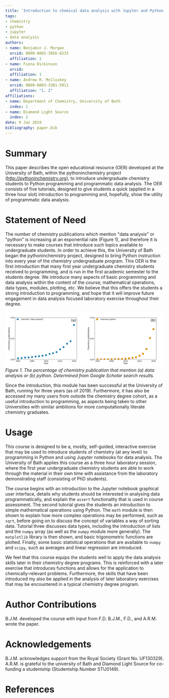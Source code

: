 ```yaml
---
title: 'Introduction to chemical data analysis with Jupyter and Python'
tags:
- chemistry
- python
- jupyter
- data analysis
authors:
- name: Benjamin J. Morgan
  orcid: 0000-0002-3056-8233
  affiliation: 1
- name: Fiona Dickinson
  orcid:
  affiliation: 1
- name: Andrew R. McCluskey
  orcid: 0000-0003-3381-5911
  affiliation: "1, 2"
affiliations:
- name: Department of Chemistry, University of Bath
  index: 1
- name: Diamond Light Source
  index: 2
date: 9 Jan 2019
bibliography: paper.bib
---
```


# Summary

This paper describes the open educational resource (OER) developed at the University of Bath, within the pythoninchemistry project (http://pythoninchemistry.org), to introduce undergraduate chemistry students to Python programming and programmatic data analysis.
The OER consists of five tutorials, designed to give students a quick (applied in a three hour slot) introduction to programming and, hopefully, show the utility of programmatic data analysis.

# Statement of Need

The number of chemistry publications which mention "data analysis" or "python" is increasing at an exponential rate (Figure 1), and therefore it is necessary to make courses that introduce such topics available to undergraduate students.
In order to achieve this, the University of Bath began the pythoninchemistry project, designed to bring Python instruction into every year of the chemistry undergraduate program.
This OER is the first introduction that many first year undergraduate chemistry students received to programming, and is run in the first academic semester to the students degree.
We introduce many aspects of basic programming and data analysis within the content of the course; mathematical operations, data types, modules, plotting, etc.
We believe that this offers the students a strong introduction to programming, and hope that it will improve future engagement in data analysis focused laboratory exercise throughout their degree.

![](fig1.png)
*Figure 1. The percentage of chemistry publication that mention (a) data analysis or (b) python. Determined from Google Scholar search results.*

Since the introduction, this module has been successful at the University of Bath, running for three years (as of 2019).
Furthermore, it has also be accessed my many users from outside the chemistry degree cohort, as a useful introduction to programming, as aspects being taken to other Universities with similar ambitions for more computationally literate chemistry graduates. 

# Usage

This course is designed to be a, mostly, self-guided, interactive exercise that may be used to introduce students of chemistry (at any level) to programming in Python and using Jupyter notebooks for data analysis.
The University of Bath applies this course as a three hour laboratory session, where the first year undergraduate chemistry students are able to work through the material in their own time with assistance from the laboratory demonstrating staff (consisting of PhD students).

The course begins with an introduction to the Jupyter notebook graphical user interface, details why students should be interested in analysing data programmatically, and explain the `assert` functionality that is used in course assessment.
The second tutorial gives the students an introduction to simple mathematical operations using Python.
The `math` module is then shown to explain how more complex operations may be performed, such as `sqrt`, before going on to discuss the concept of variables a way of sorting data.
Tutorial three discusses data types, including the introduction of lists and the `numpy` array (as well as the `numpy` module more generally).
The `matplotlib` library is then shown, and basic trigonometric functions are plotted.
Finally, some basic statistical operations that are available to `numpy` and `scipy`, such as averages and linear regression are introduced.

We feel that this course equips the students well to apply the data analysis skills later in their chemistry degree programs.
This is reinforced with a later exercise that introduces functions and allows for the application to chemically-relevant problems.
Furthermore, the skills that have been introduced my also be applied in the analysis of later laboratory exercises that may be encountered in a typical chemistry degree program.

# Author Contributions

B.J.M. developed the course with input from F.D.
B.J.M., F.D., and A.R.M. wrote the paper.

# Acknowledgements

B.J.M. acknowledges support from the Royal Society (Grant No. UF130329).
A.R.M. is grateful to the university of Bath and Diamond Light Source for co-funding a studentship (Studentship Number STU0149).

# References
